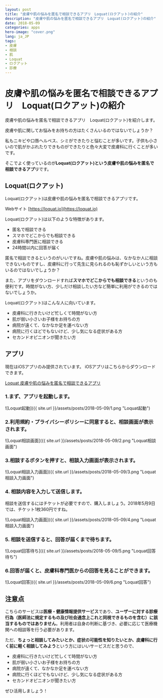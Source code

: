 ```yaml
---
layout: post
title: "皮膚や肌の悩みを匿名で相談できるアプリ　Loquat(ロクアット)の紹介"
description: "皮膚や肌の悩みを匿名で相談できるアプリ　Loquat(ロクアット)の紹介"
date: 2018-05-09
categories: apps
hero-image: "cover.png"
lang: ja_JP
tags:
- 皮膚
- 相談
- 肌
- Loquat
- ロクアット
- 診療
---
```


# 皮膚や肌の悩みを匿名で相談できるアプリ　Loquat(ロクアット)の紹介

皮膚や肌の悩みを匿名で相談できるアプリ　Loquat(ロクアット)を紹介します。

皮膚や肌に関してお悩みをお持ちの方はたくさんいるのではないでしょうか？

私もニキビや口唇ヘルペス、シミができたりと悩むことが多いです。子供も小さいので肌がかぶれたりできものができたりと色々大変で皮膚科に行くことが多いです。

そこでよく使っているのが**Loquat(ロクアット)**という**皮膚や肌の悩みを匿名で相談できるアプリ**です。

## Loquat(ロクアット)

Loquat(ロクアット)は皮膚や肌の悩みを匿名で相談できるアプリです。

Webサイト
[https://loquat.io](https://loquat.io)

Loquat(ロクアット)は以下のような特徴があります。

- 匿名で相談できる
- スマホでどこからでも相談できる
- 皮膚科専門医に相談できる
- 24時間以内に回答が届く

匿名で相談できるというのがいいですね。皮膚や肌の悩みは、なかなか人に相談できないものですし、皮膚科に行って先生に見られるのも恥ずかしいという方もいるのではないでしょうか？

また、アプリをダウンロードすれば**スマホでどこからでも相談できる**というのも便利です。時間がない方、少しだけ相談したい方など簡単に利用ができるのではないでしょうか。

Loquat(ロクアット)はこんな人に向いています。

- 皮膚科に行きたいけど忙しくて時間がない方
- 肌が弱い小さいお子様をお持ちの方
- 病院が遠くて、なかなか足を運べない方
- 病院に行くほどでもないけど、少し気になる症状がある方
- セカンドオピニオンが聞きたい方


## アプリ

現在はiOSアプリのみ提供されています。
iOSアプリはこちらからダウンロードできます。

[Loquat 皮膚や肌の悩みを匿名で相談できるアプリ](https://itunes.apple.com/jp/app/loquat-pi-funo-naomiwo-shou/id1161117472?mt=8)

### 1.まず、アプリを起動します。

![Loquat起動]({{ site.url }}/assets/posts/2018-05-09/1.png "Loquat起動")


### 2.利用規約・プライバシーポリシーに同意すると、相談画面が表示されます。

![Loquat相談画面]({{ site.url }}/assets/posts/2018-05-09/2.png "Loquat相談画面")

### 3.相談するボタンを押すと、相談入力画面が表示されます。

![Loquat相談入力画面]({{ site.url }}/assets/posts/2018-05-09/3.png "Loquat相談入力画面")

### 4. 相談内容を入力して送信します。

相談を送信するにはチケットが必要ですので、購入しましょう。2018年5月9日では、チケット1枚360円ですね。

![Loquat相談入力画面]({{ site.url }}/assets/posts/2018-05-09/4.png "Loquat相談入力画面")


### 5. 相談を送信すると、回答が届くまで待ちます。

![Loquat回答待ち]({{ site.url }}/assets/posts/2018-05-09/5.png "Loquat回答待ち")

### 6.回答が届くと、皮膚科専門医からの回答を見ることができます。

![Loquat回答]({{ site.url }}/assets/posts/2018-05-09/6.png "Loquat回答")

## 注意点

こちらのサービスは**医療・健康情報提供サービス**であり、**ユーザーに対する診療行為（医師法に規定するもの及び社会通念上これと同視できるものを含む）に該当するものではありません**。利用者は自身の判断に基づき、必要に応じて医療機関への相談等を行う必要があります。

ただ、**ちょっと相談してみたいとか、症状の可能性を知りたいとか、皮膚科に行く前に軽く相談してみよう**という方にはいいサービスだと思うので、

- 皮膚科に行きたいけど忙しくて時間がない方
- 肌が弱い小さいお子様をお持ちの方
- 病院が遠くて、なかなか足を運べない方
- 病院に行くほどでもないけど、少し気になる症状がある方
- セカンドオピニオンが聞きたい方

ぜひ活用しましょう！